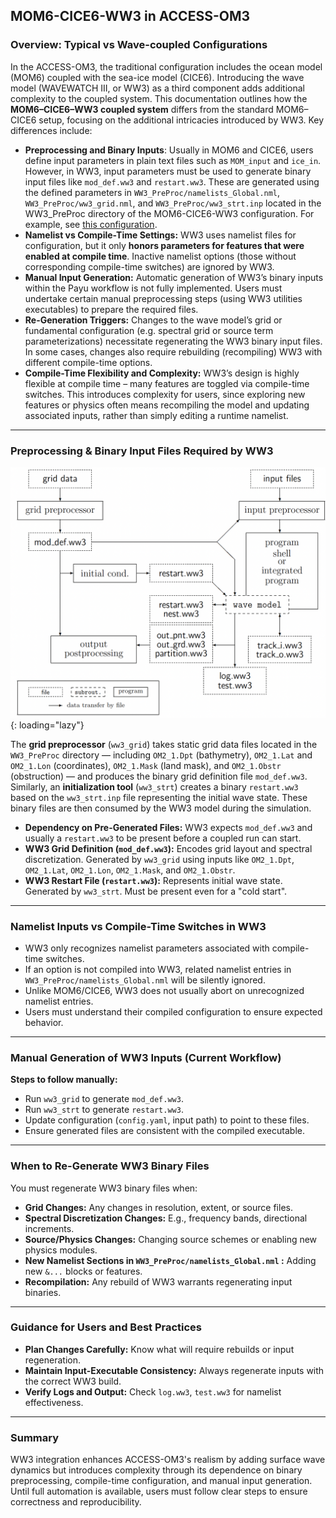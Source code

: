 ## MOM6-CICE6-WW3 in ACCESS-OM3

### Overview: Typical vs Wave-coupled Configurations

In the ACCESS-OM3, the traditional configuration includes the ocean model (MOM6) coupled with the sea-ice model (CICE6). Introducing the wave model (WAVEWATCH III, or WW3) as a third component adds additional complexity to the coupled system. This documentation outlines how the **MOM6–CICE6–WW3 coupled system** differs from the standard MOM6–CICE6 setup, focusing on the additional intricacies introduced by WW3. Key differences include:

* **Preprocessing and Binary Inputs**: Usually in MOM6 and CICE6, users define input parameters in plain text files such as `MOM_input` and `ice_in`. However, in WW3, input parameters must be used to generate binary input files like `mod_def.ww3` and `restart.ww3`. These are generated using the defined parameters in `WW3_PreProc/namelists_Global.nml`, `WW3_PreProc/ww3_grid.nml`, and `WW3_PreProc/ww3_strt.inp` located in the WW3_PreProc directory of the MOM6-CICE6-WW3 configuration. For example, see [this configuration](https://github.com/ACCESS-NRI/access-om3-configs/blob/dev-MCW_100km_jra_iaf/WW3_PreProc/).
* **Namelist vs Compile-Time Settings:** WW3 uses namelist files for configuration, but it only **honors parameters for features that were enabled at compile time**. Inactive namelist options (those without corresponding compile-time switches) are ignored by WW3.
* **Manual Input Generation:** Automatic generation of WW3’s binary inputs within the Payu workflow is not fully implemented. Users must undertake certain manual preprocessing steps (using WW3 utilities executables) to prepare the required files.
* **Re-Generation Triggers:** Changes to the wave model’s grid or fundamental configuration (e.g. spectral grid or source term parameterizations) necessitate regenerating the WW3 binary input files. In some cases, changes also require rebuilding (recompiling) WW3 with different compile-time options.
* **Compile-Time Flexibility and Complexity:** WW3’s design is highly flexible at compile time – many features are toggled via compile-time switches. This introduces complexity for users, since exploring new features or physics often means recompiling the model and updating associated inputs, rather than simply editing a runtime namelist.

---

### Preprocessing & Binary Input Files Required by WW3

![WW3 Workflow](../assets/WW3_workflow.png){: loading="lazy"}

The **grid preprocessor** (`ww3_grid`) takes static grid data files located in the `WW3_PreProc` directory — including `OM2_1.Dpt` (bathymetry), `OM2_1.Lat` and `OM2_1.Lon` (coordinates), `OM2_1.Mask` (land mask), and `OM2_1.Obstr` (obstruction) — and produces the binary grid definition file `mod_def.ww3`. Similarly, an **initialization tool** (`ww3_strt`) creates a binary `restart.ww3` based on the `ww3_strt.inp`  file representing the initial wave state. These binary files are then consumed by the WW3 model during the simulation.

* **Dependency on Pre-Generated Files:** WW3 expects `mod_def.ww3` and usually a `restart.ww3` to be present before a coupled run can start.
* **WW3 Grid Definition (`mod_def.ww3`):** Encodes grid layout and spectral discretization. Generated by `ww3_grid` using inputs like `OM2_1.Dpt`, `OM2_1.Lat`, `OM2_1.Lon`, `OM2_1.Mask`, and `OM2_1.Obstr`.
* **WW3 Restart File (`restart.ww3`):** Represents initial wave state. Generated by `ww3_strt`. Must be present even for a "cold start".

---

### Namelist Inputs vs Compile-Time Switches in WW3

* WW3 only recognizes namelist parameters associated with compile-time switches.
* If an option is not compiled into WW3, related namelist entries in `WW3_PreProc/namelists_Global.nml` will be silently ignored.
* Unlike MOM6/CICE6, WW3 does not usually abort on unrecognized namelist entries.
* Users must understand their compiled configuration to ensure expected behavior.

---

### Manual Generation of WW3 Inputs (Current Workflow)

**Steps to follow manually:**

* Run `ww3_grid` to generate `mod_def.ww3`.
* Run `ww3_strt` to generate `restart.ww3`.
* Update configuration (`config.yaml`, input path) to point to these files.
* Ensure generated files are consistent with the compiled executable.

---

### When to Re-Generate WW3 Binary Files

You must regenerate WW3 binary files when:

* **Grid Changes:** Any changes in resolution, extent, or source files.
* **Spectral Discretization Changes:** E.g., frequency bands, directional increments.
* **Source/Physics Changes:** Changing source schemes or enabling new physics modules.
* **New Namelist Sections in `WW3_PreProc/namelists_Global.nml` :** Adding new `&...` blocks or features.
* **Recompilation:** Any rebuild of WW3 warrants regenerating input binaries.

---

### Guidance for Users and Best Practices

* **Plan Changes Carefully:** Know what will require rebuilds or input regeneration.
* **Maintain Input-Executable Consistency:** Always regenerate inputs with the correct WW3 build.
* **Verify Logs and Output:** Check `log.ww3`, `test.ww3` for namelist effectiveness.

---

### Summary

WW3 integration enhances ACCESS-OM3's realism by adding surface wave dynamics but introduces complexity through its dependence on binary preprocessing, compile-time configuration, and manual input generation. Until full automation is available, users must follow clear steps to ensure correctness and reproducibility.

